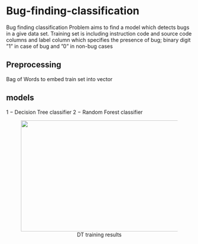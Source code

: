 # Bug-finding-classification

Bug finding classification Problem aims to find a model which detects bugs in a give data set.
Training set is including instruction code and source code columns and label column which specifies the presence
of bug; binary digit ”1” in case of bug and ”0” in non-bug cases

## Preprocessing
Bag of Words to embed train set into vector 
## models
1 − Decision Tree classifier
2 − Random Forest classifier

 <figure>
 <center>
 <img src='https://i.postimg.cc/gj0NHJzg/dt-bug.png' width="500" 
      height="300"/>
 <figcaption>DT training results</figcaption>
 </center>
 </figure>
